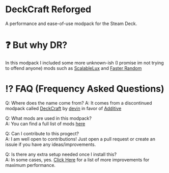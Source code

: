 # DeckCraft Reforged
A performance and ease-of-use modpack for the Steam Deck.
# ❓ But why DR?
In this modpack I included some more unknown-ish (I promise im not trying to offend anyone) mods such as [ScalableLux](https://modrinth.com/mod/scalablelux) and [Faster Random](https://modrinth.com/mod/faster-random)
# ⁉️ FAQ (Frequency Asked Questions)
Q: Where does the name come from? 
A: It comes from a discontinued modpack called [DeckCraft](https://modrinth.com/modpack/deckcraft) by [devin](https://modrinth.com/user/devin) in favor of [Additive](https://modrinth.com/modpack/additive) 

Q: What mods are used in this modpack?  
A: You can find a full list of mods [here]()  

Q: Can I contribute to this progect?  
A: I am well open to contributions! Just open a pull request or create an issuie if you have any ideas/improvements.  

Q: Is there any extra setup needed once I install this?  
A: In some cases, yes. [Click Here](performance.md) for a list of more improvements for maximum performance.  
